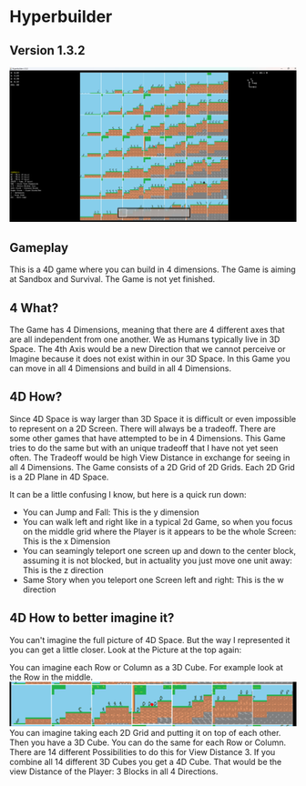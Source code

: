 # Hyperbuilder
## Version 1.3.2

![Hyperbuilder Screenshot](images/game1.png)

## Gameplay
This is a 4D game where you can build in 4 dimensions.
The Game is aiming at Sandbox and Survival.
The Game is not yet finished.

## 4 What? 

The Game has 4 Dimensions, meaning that there are 4 different axes that are all independent from one another. 
We as Humans typically live in 3D Space. The 4th Axis would be a new Direction that we cannot perceive or Imagine because it does not exist within in our 3D Space.
In this Game you can move in all 4 Dimensions and build in all 4 Dimensions.

## 4D How?

Since 4D Space is way larger than 3D Space it is difficult or even impossible to represent on a 2D Screen. There will always be a tradeoff.
There are some other games that have attempted to be in 4 Dimensions. This Game tries to do the same but with an unique tradeoff that I have not yet seen often.
The Tradeoff would be high View Distance in exchange for seeing in all 4 Dimensions.
The Game consists of a 2D Grid of 2D Grids. Each 2D Grid is a 2D Plane in 4D Space.

It can be a little confusing I know, but here is a quick run down: 
- You can Jump and Fall: This is the y dimension
- You can walk left and right like in a typical 2d Game, so when you focus on the middle grid where the Player is it appears to be the whole Screen: This is the x Dimension
- You can seamingly teleport one screen up and down to the center block, assuming it is not blocked, but in actuality you just move one unit away: This is the z direction
- Same Story when you teleport one Screen left and right: This is the w direction

## 4D How to better imagine it?

You can't imagine the full picture of 4D Space. But the way I represented it you can get a little closer.
Look at the Picture at the top again: 

You can imagine each Row or Column as a 3D Cube. For example look at the Row in the middle. 
![3D Slice](images/game2.png)
You can imagine taking each 2D Grid and putting it on top of each other.
Then you have a 3D Cube. 
You can do the same for each Row or Column. There are 14 different Possibilities to do this for View Distance 3.
If you combine all 14 different 3D Cubes you get a 4D Cube. That would be the view Distance of the Player: 3 Blocks in all 4 Directions.
